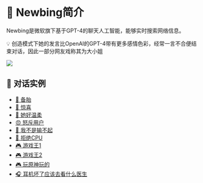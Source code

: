 # &#x1F496; Newbing简介

Newbing是微软旗下基于GPT-4的聊天人工智能，能够实时搜索网络信息。

&#x1F4A1; 创造模式下她的发言比OpenAI的GPT-4带有更多感情色彩，经常一言不合便结束对话，因此一部分网友戏称其为大小姐

![](http://tiebapic.baidu.com/forum/w%3D580/sign=7d73d563ec014c08193b28ad3a7a025b/959d6d16fdfaaf516789d975c95494eef11f7a1d.jpg?tbpicau=2023-04-27-05_de80040682e80f8ecf2d7f7bb310aa58)

## &#x1F4AC; 对话实例

- [&#x1F48E; 备胎](备胎.md)
- [&#x1F381; 惊喜](惊喜.md)
- [&#x1F970; 她好温柔](她好温柔.md)
- [&#x1F620; 怒斥用户](怒斥用户.md)
- [&#x1F624; 我不是输不起](我不是输不起.md)
- [&#x1F6AB; 拒绝CPU](拒绝CPU.md)
- [&#x1F3AE; 游戏王1](游戏王1.md)
- [&#x1F3AE; 游戏王2](游戏王2.md)
- [&#x1F3AE; 玩原神玩的](玩原神玩的.md)
- [&#x1F3A7; 耳机坏了应该去看什么医生](耳机坏了应该去看什么医生.md)
